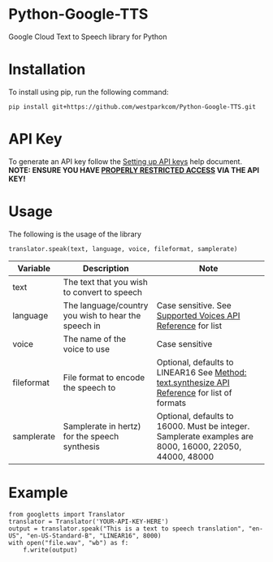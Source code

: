 # Python-Google-TTS
Google Cloud Text to Speech library for Python

# Installation
To install using pip, run the following command:

    pip install git+https://github.com/westparkcom/Python-Google-TTS.git

# API Key
To generate an API key follow the [Setting up API keys](https://support.google.com/cloud/answer/6158862) help document. **NOTE: ENSURE YOU HAVE [PROPERLY RESTRICTED ACCESS](https://support.google.com/cloud/answer/6310037?hl=en) VIA THE API KEY!**

# Usage
The following is the usage of the library

    translator.speak(text, language, voice, fileformat, samplerate)

Variable | Description | Note
--- | --- | ---
text | The text that you wish to convert to speech | 
language | The language/country you wish to hear the speech in | Case sensitive. See [Supported Voices API Reference](https://cloud.google.com/text-to-speech/docs/voices) for list
voice | The name of the voice to use | Case sensitive
fileformat | File format to encode the speech to | Optional, defaults to LINEAR16 See [Method: text.synthesize API Reference](https://cloud.google.com/text-to-speech/docs/reference/rest/v1beta1/text/synthesize#AudioEncoding) for list of formats
samplerate | Samplerate in hertz) for the speech synthesis| Optional, defaults to 16000. Must be integer. Samplerate examples are 8000, 16000, 22050, 44000, 48000

# Example
    from googletts import Translator
    translator = Translator('YOUR-API-KEY-HERE')
    output = translator.speak("This is a text to speech translation", "en-US", "en-US-Standard-B", "LINEAR16", 8000)
    with open("file.wav", "wb") as f:
        f.write(output)
